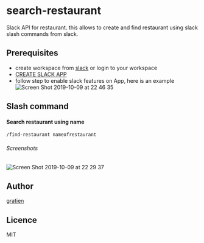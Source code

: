 # search-restaurant

Slack API for restaurant. this allows to create and find restaurant using slack slash commands from slack.

## Prerequisites

* create workspace from [slack](https://www.slack.com) or login to your workspace
* [CREATE SLACK APP](https://api.slack.com/)
* follow step to enable slack features on App, here is an example 
![Screen Shot 2019-10-09 at 22 46 35](https://user-images.githubusercontent.com/27460888/66519281-52dbeb00-eae7-11e9-9938-74466323d5de.png)

## Slash command

#### Search restaurant using name

```
/find-restaurant nameofrestaurant
```
###### Screenshots
![Screen Shot 2019-10-09 at 22 29 37](https://user-images.githubusercontent.com/27460888/66517928-5326b700-eae4-11e9-8460-b8dd14d2deac.png)

## Author

[gratien](https://www.github.com/itsgracian)

## Licence
MIT


